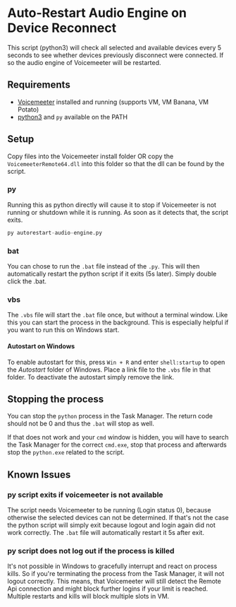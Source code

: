 # Auto-Restart Audio Engine on Device Reconnect

This script (python3) will check all selected and available devices every 5 seconds to see whether devices previously disconnect were connected. If so the audio engine of Voicemeeter will be restarted.

## Requirements

* [Voicemeeter](https://vb-audio.com/Voicemeeter/potato.htm) installed and running (supports VM, VM Banana, VM Potato)
* [python3](https://www.python.org/downloads/) and `py` available on the PATH

## Setup

Copy files into the Voicemeeter install folder OR copy the `VoicemeeterRemote64.dll` into this folder so that the dll can be found by the script.

### py

Running this as python directly will cause it to stop if Voicemeeter is not running or shutdown while it is running. As soon as it detects that, the script exits.

```py
py autorestart-audio-engine.py
```

### bat

You can chose to run the `.bat` file instead of the `.py`. This will then automatically restart the python script if it exits (5s later). Simply double click the .bat.

### vbs

The `.vbs` file will start the `.bat` file once, but without a terminal window. Like this you can start the process in the background. This is especially helpful if you want to run this on Windows start.

#### Autostart on Windows

To enable autostart for this, press `Win + R` and enter `shell:startup` to open the *Autostart* folder of Windows. Place a link file to the `.vbs` file in that folder. To deactivate the autostart simply remove the link.

## Stopping the process

You can stop the `python` process in the Task Manager. The return code should not be 0 and thus the `.bat` will stop as well.

If that does not work and your `cmd` window is hidden, you will have to search the Task Manager for the correct `cmd.exe`, stop that process and afterwards stop the `python.exe` related to the script.

## Known Issues

### py script exits if voicemeeter is not available

The script needs Voicemeeter to be running (Login status 0), because otherwise the selected devices can not be determined. If that's not the case the python script will simply exit because logout and login again did not work correctly. The `.bat` file will automatically restart it 5s after exit.

### py script does not log out if the process is killed

It's not possible in Windows to gracefully interrupt and react on process kills. So if you're terminating the process from the Task Manager, it will not logout correctly. This means, that Voicemeeter will still detect the Remote Api connection and might block further logins if your limit is reached. Multiple restarts and kills will block multiple slots in VM.
